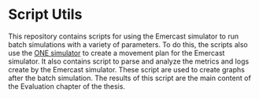 # Script Utils

This repository contains scripts for using the Emercast simulator to run batch simulations with a variety of parameters.
To do this, the scripts also use the [ONE simulator](https://github.com/akeranen/the-one) to create a movement plan for the Emercast simulator.
It also contains script to parse and analyze the metrics and logs create by the Emercast simulator.
These script are used to create graphs after the batch simulation.
The results of this script are the main content of the Evaluation chapter of the thesis.
